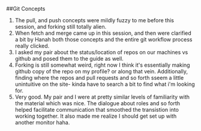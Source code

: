 ##Git Concepts
1. The pull, and push concepts were mildly fuzzy to me before this session, and forking still totally alien.
2. When fetch and merge came up in this session, and then were clarified a bit by Hanah both those concepts and the entire git workflow process really clicked.
3. I asked my pair about the status/location of repos on our machines vs github and posed them to the guide as well.
4. Forking is still somewhat weird, right now I think it's essentially making github copy of the repo on my profile? or along that vein. Additionally, finding where the repos and pull requests and so forth sseem a little unintuitive on the site- kinda have to search a bit to find what i'm looking for.
5. Very good. My pair and I were at pretty similar levels of familiarity with the material which was nice. The dialogue about roles and so forth helped facilitate communication that smoothed the transistion into working together. It also made me realize I should get set up with another monitor haha.